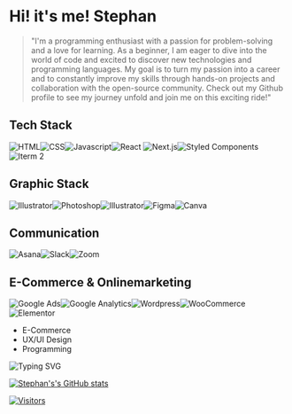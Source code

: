 # Hi! it's me! Stephan

<!--
**Stephan-mit-Ph/Stephan-mit-Ph** is a ✨ _special_ ✨ repository because its `README.md` (this file) appears on your GitHub profile.

Here are some ideas to get you started:

- 🔭 I’m currently working on ...
- 🌱 I’m currently learning ...
- 👯 I’m looking to collaborate on ...
- 🤔 I’m looking for help with ...
- 💬 Ask me about ...
- 📫 How to reach me: ...
- 😄 Pronouns: ...
- ⚡ Fun fact: ...
-->

> "I'm a programming enthusiast with a passion for problem-solving and a love for learning. 
As a beginner, I am eager to dive into the world of code and excited to discover new technologies 
and programming languages. My goal is to turn my passion into a career and to constantly improve 
my skills through hands-on projects and collaboration with the open-source community. Check out 
my Github profile to see my journey unfold and join me on this exciting ride!"

## Tech Stack
![HTML](https://img.shields.io/badge/HTML5-E34F26.svg?style=for-the-badge&logo=HTML5&logoColor=white)![CSS](https://img.shields.io/badge/CSS3-1572B6.svg?style=for-the-badge&logo=CSS3&logoColor=white)![Javascript](https://img.shields.io/badge/JavaScript-F7DF1E.svg?style=for-the-badge&logo=JavaScript&logoColor=black)![React](https://img.shields.io/badge/React-61DAFB.svg?style=for-the-badge&logo=React&logoColor=black)
![Next.js](https://img.shields.io/badge/Next.js-000000.svg?style=for-the-badge&logo=nextdotjs&logoColor=white)![Styled Components](https://img.shields.io/badge/styledcomponents-DB7093.svg?style=for-the-badge&logo=styled-components&logoColor=white)![Iterm 2](https://img.shields.io/badge/iTerm2-000000.svg?style=for-the-badge&logo=iTerm2&logoColor=white)

## Graphic Stack
![Illustrator](https://img.shields.io/badge/Adobe%20Illustrator-FF9A00.svg?style=for-the-badge&logo=Adobe-Illustrator&logoColor=white)![Photoshop](https://img.shields.io/badge/Adobe%20Photoshop-31A8FF.svg?style=for-the-badge&logo=Adobe-Photoshop&logoColor=white)![Illustrator](https://img.shields.io/badge/Adobe%20InDesign-FF3366.svg?style=for-the-badge&logo=Adobe-InDesign&logoColor=white)![Figma](https://img.shields.io/badge/Figma-F24E1E.svg?style=for-the-badge&logo=Figma&logoColor=white)![Canva](https://img.shields.io/badge/Canva-00C4CC.svg?style=for-the-badge&logo=Canva&logoColor=white)

## Communication
![Asana](https://img.shields.io/badge/Asana-F06A6A.svg?style=for-the-badge&logo=Asana&logoColor=white)![Slack](https://img.shields.io/badge/Slack-4A154B.svg?style=for-the-badge&logo=Slack&logoColor=white)![Zoom](https://img.shields.io/badge/Zoom-2D8CFF.svg?style=for-the-badge&logo=Zoom&logoColor=white)

## E-Commerce & Onlinemarketing

![Google Ads](https://img.shields.io/badge/Google%20Ads-4285F4.svg?style=for-the-badge&logo=Google-Ads&logoColor=white)![Google Analytics](https://img.shields.io/badge/Google%20Analytics-E37400.svg?style=for-the-badge&logo=Google-Analytics&logoColor=white)![Wordpress](https://img.shields.io/badge/WordPress-21759B.svg?style=for-the-badge&logo=WordPress&logoColor=white)![WooCommerce](https://img.shields.io/badge/WooCommerce-96588A.svg?style=for-the-badge&logo=WooCommerce&logoColor=white)![Elementor](https://img.shields.io/badge/Elementor-92003B.svg?style=for-the-badge&logo=Elementor&logoColor=white)



- E-Commerce
- UX/UI Design
- Programming


![Typing SVG](https://readme-typing-svg.demolab.com/?lines=King+of+my+castle)

[![Stephan's's GitHub stats](https://github-readme-stats.vercel.app/api?username=stephan-mit-ph&theme=radical)](https://github.com/stephan-mit-ph/github-readme-stats)

[![Visitors](https://api.visitorbadge.io/api/visitors?path=Stephan-mit-Ph&labelColor=%23a9fef7&countColor=%23fe438e&style=flat&labelStyle=upper)](https://visitorbadge.io/status?path=Stephan-mit-Ph)
